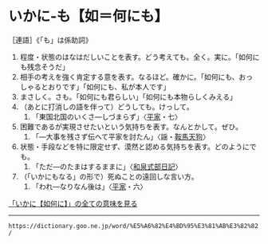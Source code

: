 # いかに‐も【如＝何にも】

［連語］《「も」は係助詞》
1. 程度・状態のはなはだしいことを表す。どう考えても。全く。実に。「如何にも残念そうだ」
2. 相手の考えを強く肯定する意を表す。なるほど。確かに。「如何にも、おっしゃるとおりです」「如何にも、私が本人です」
3. まさしく。さも。「如何にも君らしい」「如何にも本物らしくみえる」
4. （あとに打消しの語を伴って）どうしても。けっして。    
    1.  「東国北国のいくさ―しづまらず」〈[平家](https://dictionary.goo.ne.jp/word/%E5%B9%B3%E5%AE%B6%E7%89%A9%E8%AA%9E/#jn-198120)・七〉
5. 困難であるが実現させたいという気持ちを表す。なんとかして。ぜひ。    
    1.  「―大事を残さず伝へて平家を討たん」〈謡・[鞍馬天狗](https://dictionary.goo.ne.jp/word/%E9%9E%8D%E9%A6%AC%E5%A4%A9%E7%8B%97/#jn-63702)〉
6. 状態・手段などを特に限定せず、漠然と認める気持ちを表す。どのようにでも。    
    1.  「ただ―のたまはするままに」〈[和泉式部日記](https://dictionary.goo.ne.jp/word/%E5%92%8C%E6%B3%89%E5%BC%8F%E9%83%A8%E6%97%A5%E8%A8%98/#jn-11641)〉
7. （「いかにもなる」の形で）死ぬことの遠回しな言い方。    
    1.  「われ―なりなん後は」〈[平家](https://dictionary.goo.ne.jp/word/%E5%B9%B3%E5%AE%B6%E7%89%A9%E8%AA%9E/#jn-198120)・六〉
        

[「いかに【如何に】」の全ての意味を見る](https://dictionary.goo.ne.jp/word/%E5%A6%82%E4%BD%95%E3%81%AB/#jn-10135)

---
`https://dictionary.goo.ne.jp/word/%E5%A6%82%E4%BD%95%E3%81%AB%E3%82%82/`